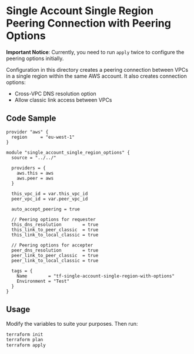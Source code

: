 # Single Account Single Region Peering Connection with Peering Options

**Important Notice**: Currently, you need to run `apply` twice to configure the peering options initially.

Configuration in this directory creates a peering connection between VPCs in a single region within the same AWS account. It also creates connection options:

* Cross-VPC DNS resolution option
* Allow classic link access between VPCs

## Code Sample

```
provider "aws" {
  region     = "eu-west-1"
}

module "single_account_single_region_options" {
  source = "../../"

  providers = {
    aws.this = aws
    aws.peer = aws
  }

  this_vpc_id = var.this_vpc_id
  peer_vpc_id = var.peer_vpc_id

  auto_accept_peering = true

  // Peering options for requester
  this_dns_resolution        = true
  this_link_to_peer_classic  = true
  this_link_to_local_classic = true

  // Peering options for accepter
  peer_dns_resolution        = true
  peer_link_to_peer_classic  = true
  peer_link_to_local_classic = true

  tags = {
    Name        = "tf-single-account-single-region-with-options"
    Environment = "Test"
  }
}
```

## Usage

Modify the variables to suite your purposes. Then run:

```bash
terraform init
terraform plan
terraform apply
```
